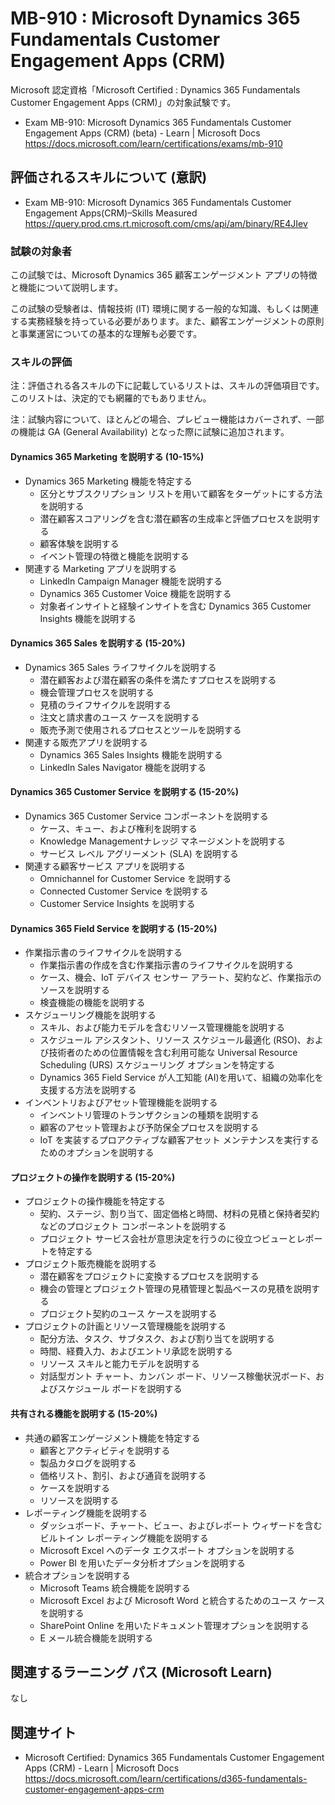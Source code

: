 # MB-910 : Microsoft Dynamics 365 Fundamentals Customer Engagement Apps (CRM)
Microsoft 認定資格「Microsoft Certified : Dynamics 365 Fundamentals Customer Engagement Apps (CRM)」の対象試験です。

- Exam MB-910: Microsoft Dynamics 365 Fundamentals Customer Engagement Apps (CRM) (beta) - Learn | Microsoft Docs  
https://docs.microsoft.com/learn/certifications/exams/mb-910

## 評価されるスキルについて (意訳)
- Exam MB-910: Microsoft Dynamics 365 Fundamentals Customer Engagement Apps(CRM)–Skills Measured  
https://query.prod.cms.rt.microsoft.com/cms/api/am/binary/RE4JIev

### 試験の対象者
この試験では、Microsoft Dynamics 365 顧客エンゲージメント アプリの特徴と機能について説明します。

この試験の受験者は、情報技術 (IT) 環境に関する一般的な知識、もしくは関連する実務経験を持っている必要があります。また、顧客エンゲージメントの原則と事業運営についての基本的な理解も必要です。

### スキルの評価
注：評価される各スキルの下に記載しているリストは、スキルの評価項目です。このリストは、決定的でも網羅的でもありません。

注：試験内容について、ほとんどの場合、プレビュー機能はカバーされず、一部の機能は GA (General Availability) となった際に試験に追加されます。

#### Dynamics 365 Marketing を説明する (10-15%)
- Dynamics 365 Marketing 機能を特定する
  - 区分とサブスクリプション リストを用いて顧客をターゲットにする方法を説明する
  - 潜在顧客スコアリングを含む潜在顧客の生成率と評価プロセスを説明する
  - 顧客体験を説明する
  - イベント管理の特徴と機能を説明する
- 関連する Marketing アプリを説明する
  - LinkedIn Campaign Manager 機能を説明する
  - Dynamics 365 Customer Voice 機能を説明する
  - 対象者インサイトと経験インサイトを含む Dynamics 365 Customer Insights 機能を説明する
#### Dynamics 365 Sales を説明する (15-20%)
- Dynamics 365 Sales ライフサイクルを説明する
  - 潜在顧客および潜在顧客の条件を満たすプロセスを説明する
  - 機会管理プロセスを説明する
  - 見積のライフサイクルを説明する
  - 注文と請求書のユース ケースを説明する
  - 販売予測で使用されるプロセスとツールを説明する
- 関連する販売アプリを説明する
  - Dynamics 365 Sales Insights 機能を説明する
  - LinkedIn Sales Navigator 機能を説明する
#### Dynamics 365 Customer Service を説明する (15-20%)
- Dynamics 365 Customer Service コンポーネントを説明する
  - ケース、キュー、および権利を説明する
  - Knowledge Managementナレッジ マネージメントを説明する
  - サービス レベル アグリーメント (SLA) を説明する
- 関連する顧客サービス アプリを説明する
  - Omnichannel for Customer Service を説明する
  - Connected Customer Service を説明する
  - Customer Service Insights を説明する
#### Dynamics 365 Field Service を説明する (15-20%)
- 作業指示書のライフサイクルを説明する
  - 作業指示書の作成を含む作業指示書のライフサイクルを説明する
  - ケース、機会、IoT デバイス センサー アラート、契約など、作業指示のソースを説明する
  - 検査機能の機能を説明する
- スケジューリング機能を説明する
  - スキル、および能力モデルを含むリソース管理機能を説明する
  - スケジュール アシスタント、リソース スケジュール最適化 (RSO)、および技術者のための位置情報を含む利用可能な Universal Resource Scheduling (URS) スケジューリング オプションを特定する
  - Dynamics 365 Field Service が人工知能 (AI)を用いて、組織の効率化を支援する方法を説明する
- インベントリおよびアセット管理機能を説明する
  - インベントリ管理のトランザクションの種類を説明する
  - 顧客のアセット管理および予防保全プロセスを説明する
  - IoT を実装するプロアクティブな顧客アセット メンテナンスを実行するためのオプションを説明する
#### プロジェクトの操作を説明する (15-20%)
- プロジェクトの操作機能を特定する
  - 契約、ステージ、割り当て、固定価格と時間、材料の見積と保持者契約などのプロジェクト コンポーネントを説明する
  - プロジェクト サービス会社が意思決定を行うのに役立つビューとレポートを特定する
- プロジェクト販売機能を説明する
  - 潜在顧客をプロジェクトに変換するプロセスを説明する
  - 機会の管理とプロジェクト管理の見積管理と製品ベースの見積を説明する
  - プロジェクト契約のユース ケースを説明する
- プロジェクトの計画とリソース管理機能を説明する
  - 配分方法、タスク、サブタスク、および割り当てを説明する
  - 時間、経費入力、およびエントリ承認を説明する
  - リソース スキルと能力モデルを説明する
  - 対話型ガント チャート、カンバン ボード、リソース稼働状況ボード、およびスケジュール ボードを説明する
#### 共有される機能を説明する (15-20%)
- 共通の顧客エンゲージメント機能を特定する
  - 顧客とアクティビティを説明する
  - 製品カタログを説明する
  - 価格リスト、割引、および通貨を説明する
  - ケースを説明する
  - リソースを説明する
- レポーティング機能を説明する
  - ダッシュボード、チャート、ビュー、およびレポート ウィザードを含むビルトイン レポーティング機能を説明する
  - Microsoft Excel へのデータ エクスポート オプションを説明する
  - Power BI を用いたデータ分析オプションを説明する
- 統合オプションを説明する
  - Microsoft Teams 統合機能を説明する
  - Microsoft Excel および Microsoft Word と統合するためのユース ケースを説明する
  - SharePoint Online を用いたドキュメント管理オプションを説明する
  - E メール統合機能を説明する

## 関連するラーニング パス (Microsoft Learn)
なし

## 関連サイト
- Microsoft Certified: Dynamics 365 Fundamentals Customer Engagement Apps (CRM) - Learn | Microsoft Docs  
https://docs.microsoft.com/learn/certifications/d365-fundamentals-customer-engagement-apps-crm
